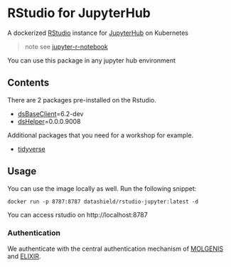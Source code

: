# RStudio for JupyterHub
A dockerized [RStudio](https://www.rstudio.com/products/rstudio/download-server/) instance for [JupyterHub](https://github.com/jupyterhub/zero-to-jupyterhub-k8s) on Kubernetes

> note see [jupyter-r-notebook](https://hub.docker.com/r/jupyter/r-notebook)

You can use this package in any jupyter hub environment

## Contents
There are 2 packages pre-installed on the Rstudio.
- [dsBaseClient](https://github.com/datashield/dsBaseClient/tree/6.2-dev)=6.2-dev
- [dsHelper](https://github.com/lifecycle-project/ds-helper)=0.0.0.9008

Additional packages that you need for a workshop for example.
- [tidyverse](https://www.tidyverse.org/packages/)

## Usage
You can use the image locally as well. Run the following snippet:

`docker run -p 8787:8787 datashield/rstudio-jupyter:latest -d`

You can access rstudio on http://localhost:8787
### Authentication
We authenticate with the central authentication mechanism of [MOLGENIS](https://molgenis.org) and [ELIXIR](https://elixir-europe.org/services/compute/aai).